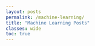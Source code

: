```yaml
---
layout: posts
permalink: /machine-learning/
title: "Machine Learning Posts"
classes: wide
toc: true
---
```


